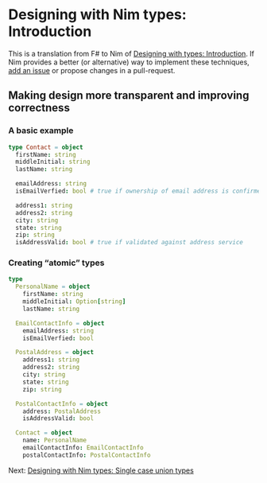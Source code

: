 # Designing with Nim types: Introduction

This is a translation from F# to Nim of [Designing with types: Introduction](https://fsharpforfunandprofit.com/posts/designing-with-types-intro/).
If Nim provides a better (or alternative) way to implement these techniques, [add an issue](https://github.com/eterps/designing-with-nim-types/issues?utf8=%E2%9C%93&q=is%3Aissue) or propose changes in a pull-request.

## Making design more transparent and improving correctness

### A basic example

```nim
type Contact = object
  firstName: string
  middleInitial: string
  lastName: string

  emailAddress: string
  isEmailVerfied: bool # true if ownership of email address is confirmed

  address1: string
  address2: string
  city: string
  state: string
  zip: string
  isAddressValid: bool # true if validated against address service
```

### Creating “atomic” types

```nim
type
  PersonalName = object
    firstName: string
    middleInitial: Option[string]
    lastName: string

  EmailContactInfo = object
    emailAddress: string
    isEmailVerfied: bool

  PostalAddress = object
    address1: string
    address2: string
    city: string
    state: string
    zip: string

  PostalContactInfo = object
    address: PostalAddress
    isAddressValid: bool

  Contact = object
    name: PersonalName
    emailContactInfo: EmailContactInfo
    postalContactInfo: PostalContactInfo
```

Next: [Designing with Nim types: Single case union types](Single_case_union_types.md)
